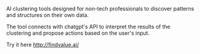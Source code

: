 AI clustering tools designed for non-tech professionals to discover patterns and structures on their own data.

The tool connects with chatgpt's API to interpret the results of the clustering and propose actions based on the user's input.

Try it here http://findvalue.ai/
